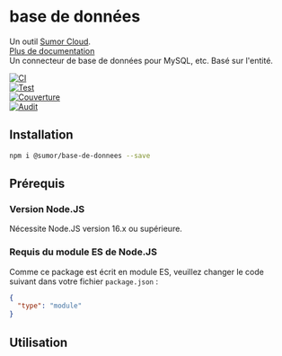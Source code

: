# base de données

Un outil [Sumor Cloud](https://sumor.cloud).  
[Plus de documentation](https://sumor.cloud/base-de-donnees)  
Un connecteur de base de données pour MySQL, etc. Basé sur l'entité.

[![CI](https://github.com/sumor-cloud/base-de-donnees/actions/workflows/ci.yml/badge.svg)](https://github.com/sumor-cloud/base-de-donnees/actions/workflows/ci.yml)  
[![Test](https://github.com/sumor-cloud/base-de-donnees/actions/workflows/ut.yml/badge.svg)](https://github.com/sumor-cloud/base-de-donnees/actions/workflows/ut.yml)  
[![Couverture](https://github.com/sumor-cloud/base-de-donnees/actions/workflows/couverture.yml/badge.svg)](https://github.com/sumor-cloud/base-de-donnees/actions/workflows/couverture.yml)  
[![Audit](https://github.com/sumor-cloud/base-de-donnees/actions/workflows/audit.yml/badge.svg)](https://github.com/sumor-cloud/base-de-donnees/actions/workflows/audit.yml)

## Installation

```bash
npm i @sumor/base-de-donnees --save
```

## Prérequis

### Version Node.JS

Nécessite Node.JS version 16.x ou supérieure.

### Requis du module ES de Node.JS

Comme ce package est écrit en module ES, veuillez changer le code suivant dans votre fichier `package.json` :

```json
{
  "type": "module"
}
```

## Utilisation
